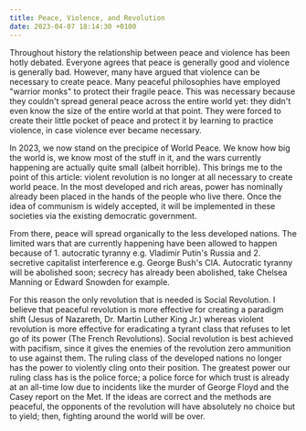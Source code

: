 ```yaml
---
title: Peace, Violence, and Revolution
date: 2023-04-07 18:14:30 +0100
---
```


Throughout history the relationship between peace and violence has been hotly debated. Everyone agrees that peace is generally good and violence is generally bad. However, many have argued that violence can be necessary to create peace. Many peaceful philosophies have employed "warrior monks" to protect their fragile peace. This was necessary because they couldn't spread general peace across the entire world yet: they didn't even know the size of the entire world at that point. They were forced to create their little pocket of peace and protect it by learning to practice violence, in case violence ever became necessary.

In 2023, we now stand on the precipice of World Peace. We know how big the world is, we know most of the stuff in it, and the wars currently happening are actually quite small (albeit horrible). This brings me to the point of this article: violent revolution is no longer at all necessary to create world peace. In the most developed and rich areas, power has nominally already been placed in the hands of the people who live there. Once the idea of communism is widely accepted, it will be implemented in these societies via the existing democratic government.

From there, peace will spread organically to the less developed nations. The limited wars that are currently happening have been allowed to happen because of 1. autocratic tyranny e.g. Vladimir Putin's Russia and 2. secretive capitalist interference e.g. George Bush's CIA. Autocratic tyranny will be abolished soon; secrecy has already been abolished, take Chelsea Manning or Edward Snowden for example.

For this reason the only revolution that is needed is Social Revolution. I believe that peaceful revolution is more effective for creating a paradigm shift (Jesus of Nazareth, Dr. Martin Luther King Jr.) whereas violent revolution is more effective for eradicating a tyrant class that refuses to let go of its power (The French Revolutions). Social revolution is best achieved with pacifism, since it gives the enemies of the revolution zero ammunition to use against them. The ruling class of the developed nations no longer has the power to violently cling onto their position. The greatest power our ruling class has is the police force; a police force for which trust is already at an all-time low due to incidents like the murder of George Floyd and the Casey report on the Met. If the ideas are correct and the methods are peaceful, the opponents of the revolution will have absolutely no choice but to yield; then, fighting around the world will be over.
